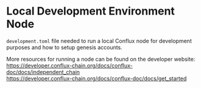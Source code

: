 # Local Development Environment Node
`development.toml` file needed to run a local Conflux node for development purposes and how to setup genesis accounts.

More resources for running a node can be found on the developer website:  
https://developer.conflux-chain.org/docs/conflux-doc/docs/independent_chain  
https://developer.conflux-chain.org/docs/conflux-doc/docs/get_started
